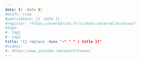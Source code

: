 ```yaml
---
date: {{ .Date }}
#draft: true
#publishDate: {{ .Date }}
#register: "https://eventbrite.fr/tickets-external?eid=xxxx"
#tags:
#- tag1
#- tag2
title: "{{ replace .Name "-" " " | title }}"
#videos: 
#- https://www.youtube.com/watch?v=xxxx
---
```


